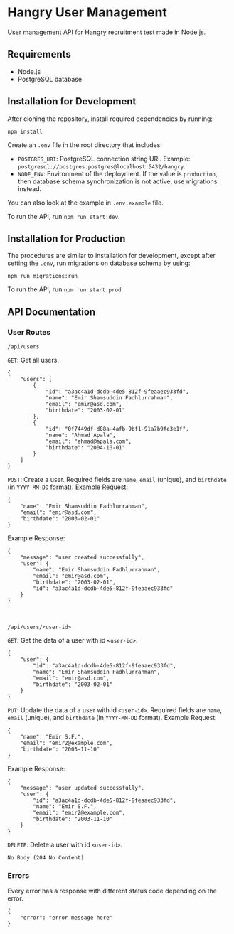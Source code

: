 # Hangry User Management
User management API for Hangry recruitment test made in Node.js.

## Requirements
- Node.js
- PostgreSQL database

## Installation for Development
After cloning the repository, install required dependencies by running:
```
npm install
```

Create an `.env` file in the root directory that includes:
- `POSTGRES_URI`: PostgreSQL connection string URI. Example: `postgresql://postgres:postgres@localhost:5432/hangry`.
- `NODE_ENV`: Environment of the deployment. If the value is `production`, then database schema synchronization is not active, use migrations instead.

You can also look at the example in `.env.example` file.

To run the API, run `npm run start:dev`.

## Installation for Production
The procedures are similar to installation for development, except after setting the `.env`, run migrations on database schema by using:
```
npm run migrations:run
```

To run the API, run `npm run start:prod`

## API Documentation
### User Routes
`/api/users`

`GET`: Get all users.
```
{
    "users": [
        {
            "id": "a3ac4a1d-dcdb-4de5-812f-9feaaec933fd",
            "name": "Emir Shamsuddin Fadhlurrahman",
            "email": "emir@asd.com",
            "birthdate": "2003-02-01"
        },
        {
            "id": "0f7449df-d88a-4afb-9bf1-91a7b9fe3e1f",
            "name": "Ahmad Apala",
            "email": "ahmad@apala.com",
            "birthdate": "2004-10-01"
        }
    ]
}
```

`POST`: Create a user. Required fields are `name`, `email` (unique), and `birthdate` (in `YYYY-MM-DD` format).
Example Request:
```
{
    "name": "Emir Shamsuddin Fadhlurrahman",
    "email": "emir@asd.com",
    "birthdate": "2003-02-01"
}
```
Example Response:
```
{
    "message": "user created successfully",
    "user": {
        "name": "Emir Shamsuddin Fadhlurrahman",
        "email": "emir@asd.com",
        "birthdate": "2003-02-01",
        "id": "a3ac4a1d-dcdb-4de5-812f-9feaaec933fd"
    }
}
```

<br/>

`/api/users/<user-id>`

`GET`: Get the data of a user with id `<user-id>`.
```
{
    "user": {
        "id": "a3ac4a1d-dcdb-4de5-812f-9feaaec933fd",
        "name": "Emir Shamsuddin Fadhlurrahman",
        "email": "emir@asd.com",
        "birthdate": "2003-02-01"
    }
}
```

`PUT`: Update the data of a user with id `<user-id>`. Required fields are `name`, `email` (unique), and `birthdate` (in `YYYY-MM-DD` format).
Example Request:
```
{
    "name": "Emir S.F.",
    "email": "emir2@example.com",
    "birthdate": "2003-11-10"
}
```
Example Response:
```
{
    "message": "user updated successfully",
    "user": {
        "id": "a3ac4a1d-dcdb-4de5-812f-9feaaec933fd",
        "name": "Emir S.F.",
        "email": "emir2@example.com",
        "birthdate": "2003-11-10"
    }
}
```

`DELETE`: Delete a user with id `<user-id>`.
```
No Body (204 No Content)
```

### Errors
Every error has a response with different status code depending on the error.
```
{
    "error": "error message here"
}
```
